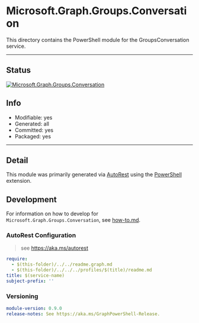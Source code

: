 <!-- region Generated -->
# Microsoft.Graph.Groups.Conversation
This directory contains the PowerShell module for the GroupsConversation service.

---
## Status
[![Microsoft.Graph.Groups.Conversation](https://img.shields.io/powershellgallery/v/Microsoft.Graph.Groups.Conversation.svg?style=flat-square&label=Microsoft.Graph.Groups.Conversation "Microsoft.Graph.Groups.Conversation")](https://www.powershellgallery.com/packages/Microsoft.Graph.Groups.Conversation/)

## Info
- Modifiable: yes
- Generated: all
- Committed: yes
- Packaged: yes

---
## Detail
This module was primarily generated via [AutoRest](https://github.com/Azure/autorest) using the [PowerShell](https://github.com/Azure/autorest.powershell) extension.

## Development
For information on how to develop for `Microsoft.Graph.Groups.Conversation`, see [how-to.md](how-to.md).
<!-- endregion -->

### AutoRest Configuration

> see https://aka.ms/autorest

``` yaml
require:
  - $(this-folder)/../../readme.graph.md
  - $(this-folder)/../../../profiles/$(title)/readme.md
title: $(service-name)
subject-prefix: ''

```
### Versioning

``` yaml
module-version: 0.9.0
release-notes: See https://aka.ms/GraphPowerShell-Release.
```
